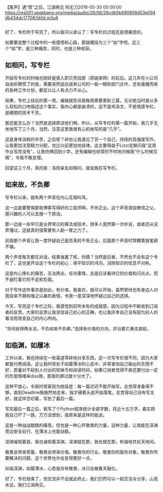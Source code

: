 【尾声】遇“荐”之后，江湖再见
刑无刀2018-05-30 00:00:00
https://res001.geekbang.org/media/audio/28/06/28cdb5b690806d53e094db434dc17706/ld/ld.m3u8
<p><img src="https://static001.geekbang.org/resource/image/84/55/849fcdc9afe5529ba77e3b0e2ec07c55.jpg" alt=""></p><p>好了，专栏终于写完了，所以我可以承认了：写专栏的过程还是很痛苦的。</p><p>如果要说整个过程中的一些感悟和心路，那就概括为三个“如”字吧。这三个“如”字，是三种痛苦，同时，也是三种收获。</p><h2 id="-">如相问，写专栏</h2><p>开始写专栏的时候也刚好是我入职贝壳找房（原链家网）的前后。这几年在小公司自由折腾惯了的我，需要突然适应成熟公司的一板一眼和部门合作，还有接踵而来的各种工作计划，都足以让人有点力不从心。</p><p>结果，专栏上线后的第一周，编辑就告诉我每周需要更新三篇，无论她当时是以多么轻松的口吻描述这个事实，我内心都是崩溃的，这不是鸡汤文，不是情感专栏，是硬朗的技术干货。</p><p>那还能怎么办？当然是选择原谅他们啊。所以，从写专栏的第一篇开始，我几乎无休地写了三个月，当然，注意这里我很有心机地写的是“几乎”。</p><p>这是身体消耗的辛苦，之后呢？却也让我遇见了另一个自己，持续的高强度写作，让我更加注意精力分配，也比以前更加地自律。这主要得益于Lizzi定期问我“这周作业写完没有”，让我仿佛回到小学，还有编辑也经常时不时地问候我“什么时候交稿”，令我不敢怠慢。</p><p>回望这三个月，真的是：洛阳亲友如相问，就说我在写专栏。</p><h2 id="-">如来故，不负卿</h2><p>写专栏以来，就有两个声音在内心互相叫骂。</p><p>这一边是要警惕那些博客写得好的工程师啊，不务正业。这个声音源自微信之父，感兴趣的人可以去搜一下原话。</p><p>那一边是一些早已是业界常识的算法或技术，很多人竟然第一次听说，或者还从没弄懂过，这就真的很需要有人助一臂之力了。</p><p>前面那个声音让我一度怀疑自己是否真的不务正业，后面那个声音时常鞭策我笔耕不辍。</p><p>两个声音每天都在对话，结果谁赢了呢，你猜？当然是后者，不然也不会有这个专栏了，这也是开设这个专栏的初心：填平知识的鸿沟，消除知识的信息不对称。</p><p>这是内心挣扎的痛苦，无法两全。任何事情，总是应该看待它的价值和闪光点，而不是盯着它的不足和负面。</p><p>对于写作这件事亦是如此，有价值，我喜欢，就可以开始，虽然曾经也有身边人对我投来不屑和嗤之以鼻的表情，令我一度深深地怀疑过自己的选择。</p><p>今天，写完这个专栏之际，我感觉到前所未有的成就感，因为过程中不断收到订阅者的反馈，大家的反馈让我坚信自己初心的正确，也让我庆幸自己没有因为别人的看法而改变自己的内心所向。</p><p>“世间安得两全法，不负如来不负卿。”选择有价值的方向，并沿着它勇往直前。</p><h2 id="-">如临渊，如履冰</h2><p>工作以来，我也持续在一些渠道零碎地分享东西，这一次写专栏很不同，因为大家都是付费阅读。这让我时常处于如履薄冰的心态中，非常害怕自己输出的东西不好，质量对不起别人付出的软妹币和阅读时间，如果订阅者觉得不爽还要付出一定的负面情绪来diss我，那我的罪过就十分大了。</p><p>这种不放心，令我时常表现为拖延症：每一篇迟迟不能开始写，总觉得准备得不够，直到Deadline施施然地走来，我才硬着头皮开始落笔。总觉得自己没有写太好，就这样念叨着，写到了最后一篇。</p><p>写完最后一篇之后，我写了个Python程序统计全部字数，将近十五万字，着实把我自己吓了一跳，万万没想到，我原来是这样的能说。</p><p>这是一种战战兢兢的痛苦。但也是一种心怀敬畏的力量，这种力量，让我能在深渊旁边安全前行、在薄冰上也能站稳。</p><p>深渊凝视着我，我也凝视着深渊，深渊就在那，我也就在那，和谐地共处天地间。</p><p>敬畏会带来质量，敬畏会带来价值。敬畏你的行业，敬畏你的服务对象，敬畏你所要解决的问题，这个世界也许会变得更好一点。</p><p>如临深渊，如履薄冰，心若是存有敬畏，冰只会被春天融化。</p><p>好了，专栏结束了，但交流并不会就此终止，我们仍然可以一起交流与分享，山高水远，我们江湖再见。</p><p><img src="https://static001.geekbang.org/resource/image/f2/f7/f2bb7f902521928b59f0ca2c55ac17f7.jpg" alt=""></p><!-- [[[read_end]]] -->